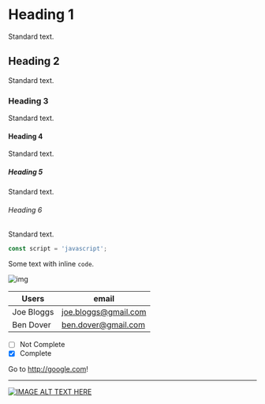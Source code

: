 # Heading 1

Standard text.

## Heading 2

Standard text.

### Heading 3

Standard text.

#### Heading 4

Standard text.

##### Heading 5

Standard text.

###### Heading 6

Standard text.

```js
const script = 'javascript';
```

Some text with inline `code`.

![img](https://static.invertase.io/assets/React-Native-Firebase.svg)


| Users | email |
| --------- | ------- |
| Joe Bloggs  | joe.bloggs@gmail.com |
| Ben Dover  | ben.dover@gmail.com |

- [ ] Not Complete
- [x] Complete

Go to http://google.com!

----

[![IMAGE ALT TEXT HERE](http://img.youtube.com/vi/ZSD6VFUVbsQ/0.jpg)](http://www.youtube.com/watch?v=ZSD6VFUVbsQ)
